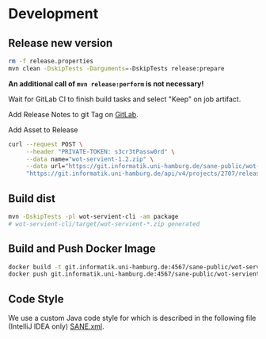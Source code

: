 # Development

## Release new version

```bash
rm -f release.properties
mvn clean -DskipTests -Darguments=-DskipTests release:prepare
```

**An additional call of `mvn release:perform` is not necessary!**

Wait for GitLab CI to finish build tasks and select "Keep" on job artifact.

Add Release Notes to git Tag on [GitLab](https://git.informatik.uni-hamburg.de/sane-public/wot-servient/-/tags).

Add Asset to Release 

```bash
curl --request POST \
     --header "PRIVATE-TOKEN: s3cr3tPassw0rd" \
     --data name="wot-servient-1.2.zip" \
     --data url="https://git.informatik.uni-hamburg.de/sane-public/wot-servient/-/jobs/artifacts/1.2/raw/wot-servient-1.2.zip?job=maven-deploy" \
     "https://git.informatik.uni-hamburg.de/api/v4/projects/2707/releases/1.2/assets/links"
```

## Build dist

```bash
mvn -DskipTests -pl wot-servient-cli -am package
# wot-servient-cli/target/wot-servient-*.zip generated
```

## Build and Push Docker Image

```bash
docker build -t git.informatik.uni-hamburg.de:4567/sane-public/wot-servient:latest .
docker push git.informatik.uni-hamburg.de:4567/sane-public/wot-servient:latest
```

## Code Style

We use a custom Java code style for which is described in the following file (IntelliJ IDEA only) [SANE.xml](../SANE.xml).